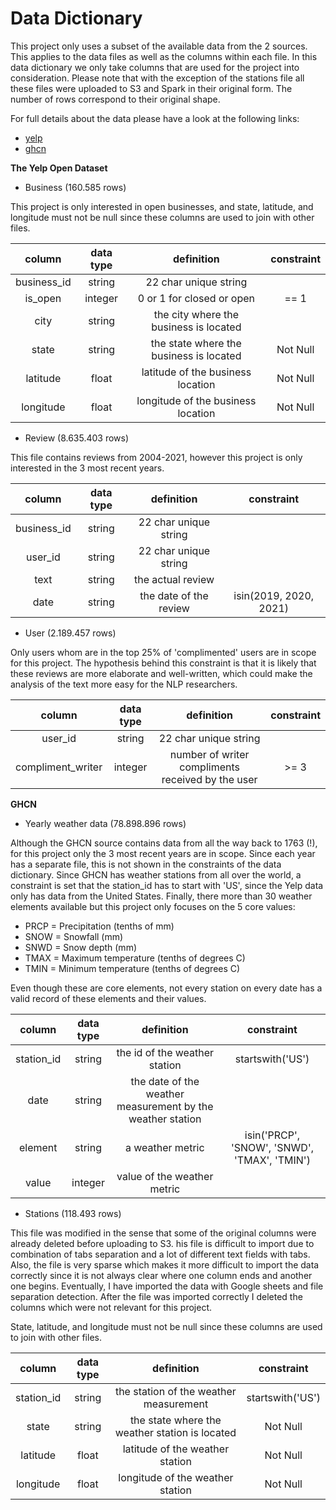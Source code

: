 # Data Dictionary

This project only uses a subset of the available data from the 2 sources. This applies to the data files as well as the 
columns within each file. In this data dictionary we only take columns that are used for the  project into consideration.
Please note that with the exception of the stations file all these files were uploaded to S3 and Spark in their original 
form. The number of rows correspond to their original shape.

For full details about the data please have a look at the following links:
- [yelp][yelp_link]
- [ghcn][ghcn_link]

**The Yelp Open Dataset**

- Business (160.585 rows)

This project is only interested in open businesses, and state, latitude, and longitude must not be null since these
columns are used to join with other files.

| column | data type | definition | constraint 
| :---: | :---: | :---: | :---: |   
| business_id | string |  22 char unique string 
| is_open | integer | 0 or 1 for closed or open | == 1  
| city | string | the city where the business is located | 
| state | string | the state where the business is located | Not Null 
| latitude | float | latitude of the business location | Not Null 
| longitude | float | longitude of the business location | Not Null 

- Review (8.635.403 rows)

This file contains reviews from 2004-2021, however this project is only interested in the 3 most recent years.

| column | data type | definition | constraint 
| :---: | :---: | :---: | :---: |   
| business_id | string |  22 char unique string 
| user_id | string | 22 char unique string   
| text | string | the actual review 
| date | string | the date of the review | isin(2019, 2020, 2021)

- User (2.189.457 rows)

Only users whom are in the top 25% of 'complimented' users are in scope for this project. The hypothesis behind this 
constraint is that it is likely that these reviews are more elaborate and well-written, which could make the analysis of
the text more easy for the NLP researchers. 

| column | data type | definition | constraint 
| :---: | :---: | :---: | :---: |   
| user_id | string | 22 char unique string   
| compliment_writer | integer | number of writer compliments received by the user | \>= 3 

**GHCN**

- Yearly weather data (78.898.896 rows)

Although the GHCN source contains data from all the way back to 1763 (!), for this project only the 3 most recent years
are in scope. Since each year has a separate file, this is not shown in the constraints of the data dictionary. Since 
GHCN has weather stations from all over the world, a constraint is set that the station_id has to start with 'US',
since the Yelp data only has data from the United States. Finally, there more than 30 weather elements available but this
project only focuses on the 5 core values:

- PRCP = Precipitation (tenths of mm)
- SNOW = Snowfall (mm)
- SNWD = Snow depth (mm)
- TMAX = Maximum temperature (tenths of degrees C)
- TMIN = Minimum temperature (tenths of degrees C)

Even though these are core elements, not every station on every date has a valid record of these elements and their
values.

| column | data type | definition | constraint 
| :---: | :---: | :---: | :---: |   
| station_id | string |  the id of the weather station | startswith('US')
| date | string | the date of the weather measurement by the weather station
| element | string | a weather metric | isin('PRCP', 'SNOW', 'SNWD', 'TMAX', 'TMIN')
| value | integer | value of the weather metric | 

- Stations (118.493 rows)

This file was modified in the sense that some of the original columns were already deleted before uploading to S3.
his file is difficult to import due to combination of tabs separation and a lot of different text fields with tabs.
Also, the file is very sparse which makes it more difficult to import the data correctly since it is not always clear
where one column ends and another one begins. Eventually, I have imported the data with Google sheets and file separation
detection. After the file was imported correctly I deleted the columns which were not relevant for this project.

State, latitude, and longitude must not be null since these columns are used to join with other files.

| column | data type | definition | constraint 
| :---: | :---: | :---: | :---: |   
| station_id | string |  the station of the weather measurement | startswith('US')
| state | string | the state where the weather station is located | Not Null 
| latitude | float | latitude of the weather station | Not Null 
| longitude | float | longitude of the weather station| Not Null 


[yelp_link]: https://www.yelp.com/dataset/documentation/main
[ghcn_link]: https://www1.ncdc.noaa.gov/pub/data/ghcn/daily/readme.txt